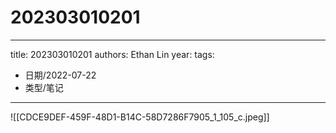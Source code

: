 # 202303010201


---
title: 202303010201
authors: Ethan Lin
year:
tags:
  - 日期/2022-07-22 
  - 类型/笔记 
---



![[CDCE9DEF-459F-48D1-B14C-58D7286F7905_1_105_c.jpeg]]